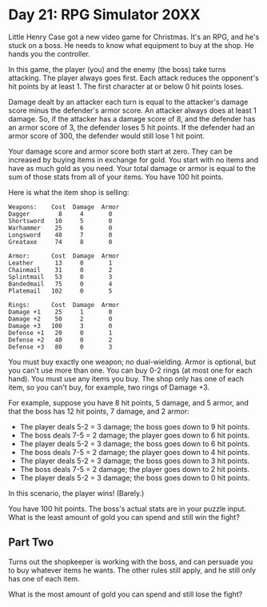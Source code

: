 # Day 21: RPG Simulator 20XX

Little Henry Case got a new video game for Christmas. It's an RPG, and he's
stuck on a boss. He needs to know what equipment to buy at the shop. He hands
you the controller.

In this game, the player (you) and the enemy (the boss) take turns attacking.
The player always goes first. Each attack reduces the opponent's hit points by
at least 1. The first character at or below 0 hit points loses.

Damage dealt by an attacker each turn is equal to the attacker's damage score
minus the defender's armor score. An attacker always does at least 1 damage.
So, if the attacker has a damage score of 8, and the defender has an armor
score of 3, the defender loses 5 hit points. If the defender had an armor score
of 300, the defender would still lose 1 hit point.

Your damage score and armor score both start at zero. They can be increased by
buying items in exchange for gold. You start with no items and have as much
gold as you need. Your total damage or armor is equal to the sum of those stats
from all of your items. You have 100 hit points.

Here is what the item shop is selling:

    Weapons:    Cost  Damage  Armor
    Dagger        8     4       0
    Shortsword   10     5       0
    Warhammer    25     6       0
    Longsword    40     7       0
    Greataxe     74     8       0
    
    Armor:      Cost  Damage  Armor
    Leather      13     0       1
    Chainmail    31     0       2
    Splintmail   53     0       3
    Bandedmail   75     0       4
    Platemail   102     0       5
    
    Rings:      Cost  Damage  Armor
    Damage +1    25     1       0
    Damage +2    50     2       0
    Damage +3   100     3       0
    Defense +1   20     0       1
    Defense +2   40     0       2
    Defense +3   80     0       3

You must buy exactly one weapon; no dual-wielding. Armor is optional, but you
can't use more than one. You can buy 0-2 rings (at most one for each hand). You
must use any items you buy. The shop only has one of each item, so you can't
buy, for example, two rings of Damage +3.

For example, suppose you have 8 hit points, 5 damage, and 5 armor, and that the
boss has 12 hit points, 7 damage, and 2 armor:

* The player deals 5-2 = 3 damage; the boss goes down to 9 hit points.
* The boss deals 7-5 = 2 damage; the player goes down to 6 hit points.
* The player deals 5-2 = 3 damage; the boss goes down to 6 hit points.
* The boss deals 7-5 = 2 damage; the player goes down to 4 hit points.
* The player deals 5-2 = 3 damage; the boss goes down to 3 hit points.
* The boss deals 7-5 = 2 damage; the player goes down to 2 hit points.
* The player deals 5-2 = 3 damage; the boss goes down to 0 hit points.

In this scenario, the player wins! (Barely.)

You have 100 hit points. The boss's actual stats are in your puzzle input. What
is the least amount of gold you can spend and still win the fight?

## Part Two

Turns out the shopkeeper is working with the boss, and can persuade you to buy
whatever items he wants. The other rules still apply, and he still only has one
of each item.

What is the most amount of gold you can spend and still lose the fight?
